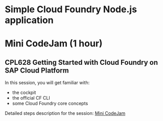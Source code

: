# Simple Cloud Foundry Node.js application

# Mini CodeJam (1 hour)

## CPL628	Getting Started with Cloud Foundry on SAP Cloud Platform

In this session, you will get familiar with:
 - the cockpit
 - the official CF CLI
 - some Cloud Foundry core concepts

Detailed steps description for the session: [Mini CodeJam](/exercises/basic-codeJam)
